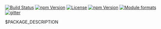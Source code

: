 [![Build Status](https://travis-ci.org/bootstrap-styled/ra-ui.svg?branch=master)](https://travis-ci.org/bootstrap-styled/ra-ui)
[![npm Version](https://img.shields.io/npm/v/@bootstrap-styled/ra-ui.svg?style=flat)](https://www.npmjs.com/package/@bootstrap-styled/ra-ui)
[![License](https://img.shields.io/npm/l/@bootstrap-styled/ra-ui.svg?style=flat)](https://www.npmjs.com/package/@bootstrap-styled/ra-ui)
[![npm Version](https://img.shields.io/node/v/@bootstrap-styled/ra-ui.svg?style=flat)](https://www.npmjs.com/package/@bootstrap-styled/ra-ui)
[![Module formats](https://img.shields.io/badge/module%20formats-umd%2C%20cjs%2C%20esm-green.svg?style=flat)](https://www.npmjs.com/package/@bootstrap-styled/ra-ui)
[![gitter](https://badges.gitter.im/bootstrap-styled/bootstrap-styled.svg)](https://gitter.im/bootstrap-styled)

$PACKAGE_DESCRIPTION
